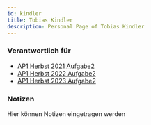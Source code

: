 ```yaml
---
id: kindler
title: Tobias Kindler
description: Personal Page of Tobias Kindler
---
```


### Verantwortlich für

- [AP1 Herbst 2021 Aufgabe2](../../AP1/2021/ap1h_2021/ap1h_2021_a2.md)
- [AP1 Herbst 2022 Aufgabe2](../../AP1/2022/ap1h_2022/ap1h_2022_a2.md)
- [AP1 Herbst 2023 Aufgabe2](../../AP1/2023/ap1h_2023/ap1h_2023_a2.md)

### Notizen
Hier können Notizen eingetragen werden
